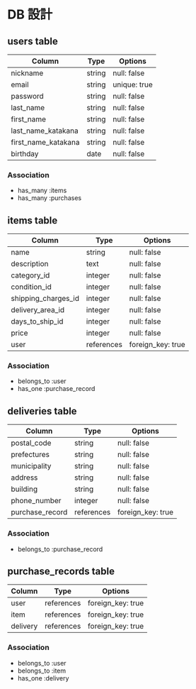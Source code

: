 # DB 設計

## users table

| Column              | Type                | Options                 |
|---------------------|---------------------|-------------------------|
| nickname            | string              | null: false             |
| email               | string              | unique: true            |
| password            | string              | null: false             |
| last_name           | string              | null: false             |
| first_name          | string              | null: false             |
| last_name_katakana  | string              | null: false             |
| first_name_katakana | string              | null: false             |
| birthday            | date                | null: false             |

### Association

* has_many :items
* has_many :purchases

## items table

| Column              | Type                | Options                 |
|---------------------|---------------------|-------------------------|
| name                | string              | null: false             |
| description         | text                | null: false             |
| category_id         | integer             | null: false             |
| condition_id        | integer             | null: false             |
| shipping_charges_id | integer             | null: false             |
| delivery_area_id    | integer             | null: false             |
| days_to_ship_id     | integer             | null: false             |
| price               | integer             | null: false             |
| user                | references          | foreign_key: true       |

### Association

* belongs_to :user
* has_one :purchase_record

## deliveries table

| Column             | Type                | Options                 |
|--------------------|---------------------|-------------------------|
| postal_code        | string              | null: false             |
| prefectures        | string              | null: false             |
| municipality       | string              | null: false             |
| address            | string              | null: false             |
| building           | string              | null: false             |
| phone_number       | integer             | null: false             |
| purchase_record    | references          | foreign_key: true       |

### Association

* belongs_to :purchase_record

## purchase_records table

| Column             | Type                | Options                 |
|--------------------|---------------------|-------------------------|
| user               | references          | foreign_key: true       |
| item               | references          | foreign_key: true       |
| delivery           | references          | foreign_key: true       |

### Association

* belongs_to :user
* belongs_to :item
* has_one :delivery
